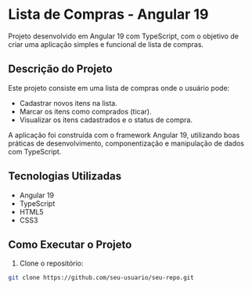 # Lista de Compras - Angular 19

Projeto desenvolvido em Angular 19 com TypeScript, com o objetivo de criar uma aplicação simples e funcional de lista de compras.

## Descrição do Projeto

Este projeto consiste em uma lista de compras onde o usuário pode:

- Cadastrar novos itens na lista.
- Marcar os itens como comprados (ticar).
- Visualizar os itens cadastrados e o status de compra.

A aplicação foi construída com o framework Angular 19, utilizando boas práticas de desenvolvimento, componentização e manipulação de dados com TypeScript.

## Tecnologias Utilizadas

- Angular 19
- TypeScript
- HTML5
- CSS3

## Como Executar o Projeto

1. Clone o repositório:
```bash
git clone https://github.com/seu-usuario/seu-repo.git
